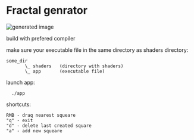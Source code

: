 # Fractal genrator

![generated image](https://github.com/IivaNsh/fractal_generator/images/img1.jpg)

build with prefered compiler

make sure your executable file in the same directory as shaders directory:
```
some_dir
       \_ shaders   (directory with shaders)
       \_ app       (executable file)
```

launch app:
```
  ./app
```

shortcuts:
```
RMB - draq nearest squeare 
"q" - exit
"d" - delete last created square
"a" - add new squeare
```

